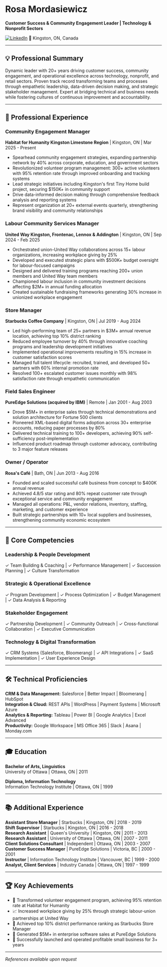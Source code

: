 # Rosa Mordasiewicz
**Customer Success & Community Engagement Leader | Technology & Nonprofit Sectors**

[![LinkedIn](https://img.shields.io/badge/LinkedIn-Connect-blue)](https://www.linkedin.com/in/redrosa/)
📍 Kingston, ON, Canada

---

## 💡 Professional Summary

Dynamic leader with 20+ years driving customer success, community engagement, and operational excellence across technology, nonprofit, and retail sectors. Proven track record transforming teams and processes through empathetic leadership, data-driven decision making, and strategic stakeholder management. Expert at bridging technical and business needs while fostering cultures of continuous improvement and accountability.

---

## 🚀 Professional Experience

### **Community Engagement Manager**
**Habitat for Humanity Kingston Limestone Region** | Kingston, ON | Mar 2025 - Present

- Spearhead community engagement strategies, expanding partnership network by 40% across corporate, education, and government sectors
- Revolutionized volunteer program management: 300+ active volunteers with 95% retention rate through improved onboarding and tracking systems
- Lead strategic initiatives including Kingston's first Tiny Home build project, securing $150K+ in community support
- Drive data-informed decision making through comprehensive feedback analysis and reporting systems
- Represent organization at 20+ external events quarterly, strengthening brand visibility and community relationships

### **Labour Community Services Manager**
**United Way Kingston, Frontenac, Lennox & Addington** | Kingston, ON | Sep 2024 - Feb 2025

- Orchestrated union-United Way collaborations across 15+ labour organizations, increasing workplace giving by 25%
- Developed and executed strategic plans with $500K+ budget oversight for labour-focused campaigns
- Designed and delivered training programs reaching 200+ union members and United Way team members
- Championed labour inclusion in community investment decisions affecting $2M+ in annual funding allocation
- Created sustainable fundraising frameworks generating 30% increase in unionized workplace engagement

### **Store Manager**
**Starbucks Coffee Company** | Kingston, ON | Jul 2019 - Aug 2024

- Led high-performing team of 25+ partners in $3M+ annual revenue location, achieving top 10% district ranking
- Reduced employee turnover by 40% through innovative coaching programs and leadership development initiatives
- Implemented operational improvements resulting in 15% increase in customer satisfaction scores
- Managed full talent lifecycle: recruited, trained, and developed 50+ partners with 60% internal promotion rate
- Resolved 100+ escalated customer issues monthly with 98% satisfaction rate through empathetic communication

### **Field Sales Engineer**
**PureEdge Solutions (acquired by IBM)** | Remote | Jan 2001 - Aug 2003

- Drove $5M+ in enterprise sales through technical demonstrations and solution architecture for Fortune 500 clients
- Pioneered XML-based digital forms adoption across 30+ enterprise accounts, reducing paper processes by 80%
- Delivered technical training to 100+ developers, achieving 90% self-sufficiency post-implementation
- Influenced product roadmap through customer advocacy, contributing to 3 major feature releases

### **Owner / Operator**
**Rosa's Café** | Bath, ON | Jun 2013 - Aug 2016

- Founded and scaled successful café business from concept to $400K annual revenue
- Achieved 4.8/5 star rating and 80% repeat customer rate through exceptional service and community engagement
- Managed all operations: P&L, vendor relations, inventory, staffing, marketing, and customer experience
- Built strategic partnerships with 10+ local suppliers and businesses, strengthening community economic ecosystem

---

## 🎯 Core Competencies

### Leadership & People Development
✓ Team Building & Coaching | ✓ Performance Management | ✓ Succession Planning | ✓ Culture Transformation

### Strategic & Operational Excellence  
✓ Program Development | ✓ Process Optimization | ✓ Budget Management | ✓ Data Analysis & Reporting

### Stakeholder Engagement
✓ Partnership Development | ✓ Community Outreach | ✓ Cross-functional Collaboration | ✓ Executive Communication

### Technology & Digital Transformation
✓ CRM Systems (Salesforce, Bloomerang) | ✓ API Integrations | ✓ SaaS Implementation | ✓ User Experience Design

---

## 🛠 Technical Proficiencies

**CRM & Data Management:** Salesforce | Better Impact | Bloomerang | HubSpot  
**Integration & Cloud:** REST APIs | WordPress | Payment Systems | Microsoft Azure  
**Analytics & Reporting:** Tableau | Power BI | Google Analytics | Excel Advanced  
**Productivity:** Google Workspace | MS Office 365 | Slack | Asana | Monday.com

---

## 🎓 Education

**Bachelor of Arts, Linguistics**  
University of Ottawa | Ottawa, ON | 2011

**Diploma, Information Technology**  
Information Technology Institute | Ottawa, ON | 1999

---

## 📚 Additional Experience

**Assistant Store Manager** | Starbucks | Kingston, ON | 2018 - 2019  
**Shift Supervisor** | Starbucks | Kingston, ON | 2016 - 2018  
**Research Assistant** | Queen's University | Kingston, ON | 2011 - 2013  
**Research Assistant** | University of Ottawa | Ottawa, ON | 2007 - 2011  
**Client Solutions Consultant** | Independent | Ottawa, ON | 2003 - 2007  
**Customer Success Manager** | PureEdge Solutions | Victoria, BC | 2000 - 2001  
**Instructor** | Information Technology Institute | Vancouver, BC | 1999 - 2000  
**Analyst, Client Services** | Industry Canada | Ottawa, ON | 1997 - 1999

---

## 🏆 Key Achievements

- 🌟 Transformed volunteer engagement program, achieving 95% retention rate at Habitat for Humanity
- 📈 Increased workplace giving by 25% through strategic labour-union partnerships at United Way
- 🏅 Achieved top 10% district performance ranking as Starbucks Store Manager
- 💼 Generated $5M+ in enterprise software sales at PureEdge Solutions
- 🚀 Successfully launched and operated profitable small business for 3+ years

---

*References available upon request*